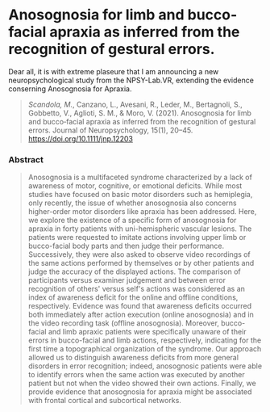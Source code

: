 # Anosognosia for limb and bucco‐facial apraxia as inferred from the recognition of gestural errors.


Dear all, it is with extreme plaseure that I am announcing a new
neuropsychological study from the NPSY-Lab.VR, extending the evidence
conserning Anosognosia for Apraxia.

> *Scandola, M.*, Canzano, L., Avesani, R., Leder, M., Bertagnoli, S., Gobbetto, V., Aglioti, S. M., & Moro, V. (2021). Anosognosia for limb and bucco‐facial apraxia as inferred from the recognition of gestural errors. Journal of Neuropsychology, 15(1), 20–45. https://doi.org/10.1111/jnp.12203

<!--more-->

### Abstract

> Anosognosia is a multifaceted syndrome characterized by a lack of awareness of motor, cognitive, or emotional deficits. While most studies have focused on basic motor disorders such as hemiplegia, only recently, the issue of whether anosognosia also concerns higher-order motor disorders like apraxia has been addressed. Here, we explore the existence of a specific form of anosognosia for apraxia in forty patients with uni-hemispheric vascular lesions. The patients were requested to imitate actions involving upper limb or bucco-facial body parts and then judge their performance. Successively, they were also asked to observe video recordings of the same actions performed by themselves or by other patients and judge the accuracy of the displayed actions. The comparison of participants versus examiner judgement and between error recognition of others' versus self's actions was considered as an index of awareness deficit for the online and offline conditions, respectively. Evidence was found that awareness deficits occurred both immediately after action execution (online anosognosia) and in the video recording task (offline anosognosia). Moreover, bucco-facial and limb apraxic patients were specifically unaware of their errors in bucco-facial and limb actions, respectively, indicating for the first time a topographical organization of the syndrome. Our approach allowed us to distinguish awareness deficits from more general disorders in error recognition; indeed, anosognosic patients were able to identify errors when the same action was executed by another patient but not when the video showed their own actions. Finally, we provide evidence that anosognosia for apraxia might be associated with frontal cortical and subcortical networks. 
